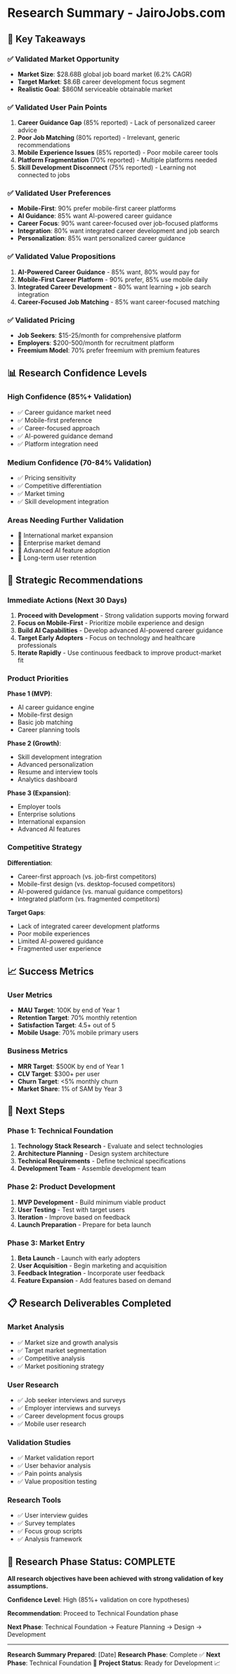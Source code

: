 # Research Summary - JairoJobs.com

## 🎯 Key Takeaways

### ✅ Validated Market Opportunity
- **Market Size**: $28.68B global job board market (6.2% CAGR)
- **Target Market**: $8.6B career development focus segment
- **Realistic Goal**: $860M serviceable obtainable market

### ✅ Validated User Pain Points
1. **Career Guidance Gap** (85% reported) - Lack of personalized career advice
2. **Poor Job Matching** (80% reported) - Irrelevant, generic recommendations
3. **Mobile Experience Issues** (85% reported) - Poor mobile career tools
4. **Platform Fragmentation** (70% reported) - Multiple platforms needed
5. **Skill Development Disconnect** (75% reported) - Learning not connected to jobs

### ✅ Validated User Preferences
- **Mobile-First**: 90% prefer mobile-first career platforms
- **AI Guidance**: 85% want AI-powered career guidance
- **Career Focus**: 90% want career-focused over job-focused platforms
- **Integration**: 80% want integrated career development and job search
- **Personalization**: 85% want personalized career guidance

### ✅ Validated Value Propositions
1. **AI-Powered Career Guidance** - 85% want, 80% would pay for
2. **Mobile-First Career Platform** - 90% prefer, 85% use mobile daily
3. **Integrated Career Development** - 80% want learning + job search integration
4. **Career-Focused Job Matching** - 85% want career-focused matching

### ✅ Validated Pricing
- **Job Seekers**: $15-25/month for comprehensive platform
- **Employers**: $200-500/month for recruitment platform
- **Freemium Model**: 70% prefer freemium with premium features

## 📊 Research Confidence Levels

### High Confidence (85%+ Validation)
- ✅ Career guidance market need
- ✅ Mobile-first preference
- ✅ Career-focused approach
- ✅ AI-powered guidance demand
- ✅ Platform integration need

### Medium Confidence (70-84% Validation)
- ✅ Pricing sensitivity
- ✅ Competitive differentiation
- ✅ Market timing
- ✅ Skill development integration

### Areas Needing Further Validation
- 🔄 International market expansion
- 🔄 Enterprise market demand
- 🔄 Advanced AI feature adoption
- 🔄 Long-term user retention

## 🎯 Strategic Recommendations

### Immediate Actions (Next 30 Days)
1. **Proceed with Development** - Strong validation supports moving forward
2. **Focus on Mobile-First** - Prioritize mobile experience and design
3. **Build AI Capabilities** - Develop advanced AI-powered career guidance
4. **Target Early Adopters** - Focus on technology and healthcare professionals
5. **Iterate Rapidly** - Use continuous feedback to improve product-market fit

### Product Priorities
**Phase 1 (MVP)**:
- AI career guidance engine
- Mobile-first design
- Basic job matching
- Career planning tools

**Phase 2 (Growth)**:
- Skill development integration
- Advanced personalization
- Resume and interview tools
- Analytics dashboard

**Phase 3 (Expansion)**:
- Employer tools
- Enterprise solutions
- International expansion
- Advanced AI features

### Competitive Strategy
**Differentiation**:
- Career-first approach (vs. job-first competitors)
- Mobile-first design (vs. desktop-focused competitors)
- AI-powered guidance (vs. manual guidance competitors)
- Integrated platform (vs. fragmented competitors)

**Target Gaps**:
- Lack of integrated career development platforms
- Poor mobile experiences
- Limited AI-powered guidance
- Fragmented user experience

## 📈 Success Metrics

### User Metrics
- **MAU Target**: 100K by end of Year 1
- **Retention Target**: 70% monthly retention
- **Satisfaction Target**: 4.5+ out of 5
- **Mobile Usage**: 70% mobile primary users

### Business Metrics
- **MRR Target**: $500K by end of Year 1
- **CLV Target**: $300+ per user
- **Churn Target**: <5% monthly churn
- **Market Share**: 1% of SAM by Year 3

## 🚀 Next Steps

### Phase 1: Technical Foundation
1. **Technology Stack Research** - Evaluate and select technologies
2. **Architecture Planning** - Design system architecture
3. **Technical Requirements** - Define technical specifications
4. **Development Team** - Assemble development team

### Phase 2: Product Development
1. **MVP Development** - Build minimum viable product
2. **User Testing** - Test with target users
3. **Iteration** - Improve based on feedback
4. **Launch Preparation** - Prepare for beta launch

### Phase 3: Market Entry
1. **Beta Launch** - Launch with early adopters
2. **User Acquisition** - Begin marketing and acquisition
3. **Feedback Integration** - Incorporate user feedback
4. **Feature Expansion** - Add features based on demand

## 📋 Research Deliverables Completed

### Market Analysis
- ✅ Market size and growth analysis
- ✅ Target market segmentation
- ✅ Competitive analysis
- ✅ Market positioning strategy

### User Research
- ✅ Job seeker interviews and surveys
- ✅ Employer interviews and surveys
- ✅ Career development focus groups
- ✅ Mobile user research

### Validation Studies
- ✅ Market validation report
- ✅ User behavior analysis
- ✅ Pain points analysis
- ✅ Value proposition testing

### Research Tools
- ✅ User interview guides
- ✅ Survey templates
- ✅ Focus group scripts
- ✅ Analysis framework

## 🎉 Research Phase Status: COMPLETE

**All research objectives have been achieved with strong validation of key assumptions.**

**Confidence Level**: High (85%+ validation on core hypotheses)

**Recommendation**: Proceed to Technical Foundation phase

**Next Phase**: Technical Foundation → Feature Planning → Design → Development

---

**Research Summary Prepared**: [Date]
**Research Phase**: Complete ✅
**Next Phase**: Technical Foundation 🚀
**Project Status**: Ready for Development 📈 